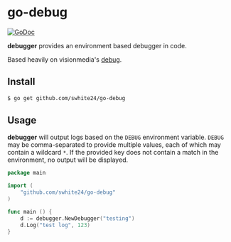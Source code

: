 # go-debug

[![GoDoc](https://godoc.org/github.com/swhite24/go-debug?status.png)](https://godoc.org/github.com/swhite24/go-debug)

**debugger** provides an environment based debugger in code.  

Based heavily on visionmedia's [debug](https://github.com/visionmedia/debug).

## Install
```bash
$ go get github.com/swhite24/go-debug
```

## Usage

**debugger** will output logs based on the `DEBUG` environment variable.  `DEBUG` may be
comma-separated to provide multiple values, each of which may contain a wildcard `*`.  If the provided
key does not contain a match in the environment, no output will be displayed.

```go
package main

import (
	"github.com/swhite24/go-debug"
)

func main () {
	d := debugger.NewDebugger("testing")
	d.Log("test log", 123)
}
```
